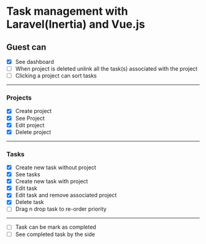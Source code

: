 # Task management with Laravel(Inertia) and Vue.js

## Guest can

- [x] See dashboard  
- [ ] When project is deleted unlink all the task(s) associated with the project  
- [ ] Clicking a project can sort tasks

---

### Projects

- [x] Create project  
- [x] See Project  
- [x] Edit project  
- [x] Delete project

---

### Tasks

- [x] Create new task without project
- [x] See tasks  
- [x] Create new task with project
- [x] Edit task
- [x] Edit task and remove associated project
- [x] Delete task
- [ ] Drag n drop task to re-order priority

---

- [ ] Task can be mark as completed  
- [ ] See completed task by the side  
